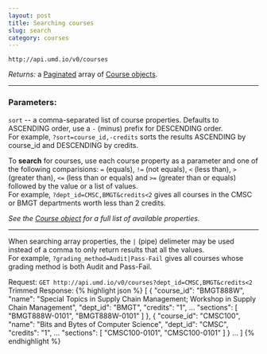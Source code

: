 ```yaml
---
layout: post
title: Searching courses
slug: search
category: courses
---
```


`http://api.umd.io/v0/courses`

*Returns:* a [Paginated](/#pagination) array of [Course objects](#course_object).

----

### Parameters:

`sort` -- a comma-separated list of course properties. Defaults to ASCENDING order, use a `-` (minus) prefix for DESCENDING order.
<br>For example, `?sort=course_id,-credits` sorts the results ASCENDING by course_id and DESCENDING by credits.

To **search** for courses, use each course property as a parameter and one of the following comparisions: `=` (equals), `!=` (not equals), `<` (less than), `>` (greater than), `<=` (less than or equals) and `>=` (greater than or equals) followed by the value or a list of values.
<br>For example, `?dept_id=CMSC,BMGT&credits<2` gives all courses in the CMSC or BMGT departments worth less than 2 credits.

*See the [Course object](/#course_object) for a full list of available properties.*

-----

When searching array properties, the `|` (pipe) delimeter may be used instead of a comma to only return results that all the values.
<br>For example, `?grading_method=Audit|Pass-Fail` gives all courses whose grading method is both Audit and Pass-Fail.

<!-- EXAMPLE -->

Request: `GET http://api.umd.io/v0/courses?dept_id=CMSC,BMGT&credits<2`
Trimmed Response:
{% highlight json %}
[
  {
    "course_id": "BMGT888W",
    "name": "Special Topics in Supply Chain Management; Workshop in Supply Chain Management",
    "dept_id": "BMGT",
    "credits": "1",
    ...
    "sections": [
      "BMGT888W-0101",
      "BMGT888W-0101"
    ]
  },
  {
    "course_id": "CMSC100",
    "name": "Bits and Bytes of Computer Science",
    "dept_id": "CMSC",
    "credits": "1",
    ...
    "sections": [
      "CMSC100-0101",
      "CMSC100-0101"
    ]
  }
  ...
]
{% endhighlight %}

<!-- END -->
